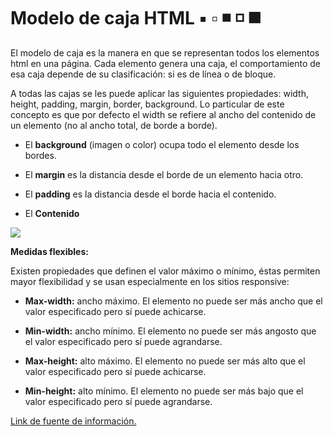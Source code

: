 # Modelo de caja HTML ▪️ ▫️ ◾️ ◽️ ◼️

El modelo de caja es la manera en que se representan todos los elementos html en una página. Cada elemento genera una caja, el comportamiento de esa caja depende de su clasificación: si es de línea o de bloque.

A todas las cajas se les puede aplicar las siguientes propiedades: width, height, padding, margin, border, background. Lo particular de este concepto es que por defecto el width se refiere al ancho del contenido de un elemento (no al ancho total, de borde a borde). 

* El **background** (imagen o color) ocupa todo el elemento desde los bordes.


* El **margin** es la distancia desde el borde de un elemento hacia otro.


* El **padding** es la distancia desde el borde hacia el contenido.

* El **Contenido**

<img src = "https://scontent.fnld1-1.fna.fbcdn.net/v/t1.15752-9/263599991_529028995125214_2525553915495263538_n.png?_nc_cat=103&ccb=1-5&_nc_sid=ae9488&_nc_eui2=AeFCJFsDi0-qVxkWPl1wZovKJn9ZYAQK9KYmf1lgBAr0pinscD4Iz4mcyMIuTUjefdFVQxTS_WGPQM91tQF0_BBI&_nc_ohc=RYGFaX6Nt6QAX-mpinq&_nc_ht=scontent.fnld1-1.fna&oh=03_AVLfqxun2ANDnTW9Hz8Lh4SoN3FWzmBzRcKPoaqITNSv1Q&oe=623284B2">

**Medidas flexibles:**


Existen propiedades que definen el valor máximo o mínimo, éstas permiten mayor flexibilidad y se usan especialmente en los sitios responsive:

* **Max-width:** ancho máximo. El elemento no puede ser más ancho que el valor especificado pero sí puede achicarse.

* **Min-width:** ancho mínimo.  El elemento no puede ser más angosto que el valor especificado pero sí puede agrandarse.

* **Max-height:** alto máximo. El elemento no puede ser más alto que el valor especificado pero sí puede achicarse.

* **Min-height:** alto mínimo. El elemento no puede ser más bajo que el valor especificado pero sí puede agrandarse.


[Link de fuente de información.](https://www.laurachuburu.com.ar/tutoriales/modelo-de-caja.php#:~:text=Definici%C3%B3n,de%20l%C3%ADnea%20o%20de%20bloque.)

